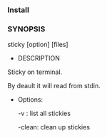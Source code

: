 

### Install 




### SYNOPSIS

  sticky [option] [files]

  * DESCRIPTION

Sticky on terminal.

By deault it will read from stdin.



  * Options:

    -v : list all stickies

    -clean: clean up stickies
